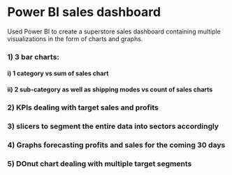 # Power BI sales dashboard
Used Power BI to create a superstore sales dashboard containing multiple visualizations in the form of charts and graphs.
### 1) 3 bar charts:
#### i) 1 category vs sum of sales chart
#### ii) 2 sub-category as well as shipping modes vs count of sales charts

### 2) KPIs dealing with target sales and profits
### 3) slicers to segment the entire data into sectors accordingly
### 4) Graphs forecasting profits and sales for the coming 30 days
### 5) DOnut chart dealing with multiple target segments
